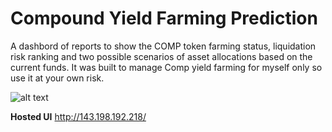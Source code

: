 # Compound Yield Farming Prediction
A dashbord of reports to show the COMP token farming status, liquidation risk ranking and two possible scenarios of asset allocations based on the current funds. It was built to manage Comp yield farming for myself only so use it at your own risk. 

![alt text](https://raw.githubusercontent.com/AlexTheCodeMan/myCompFarmingSummary/main/screenshots/screenshot1.png)

**Hosted UI**
http://143.198.192.218/
